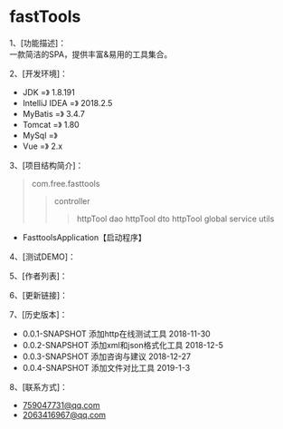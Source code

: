 # fastTools
1、[功能描述]：  
              一款简洁的SPA，提供丰富&amp;易用的工具集合。
              
2、[开发环境]：  
* JDK             =》 1.8.191  
* IntelliJ IDEA   =》 2018.2.5  
* MyBatis         =》 3.4.7  
* Tomcat          =》 1.80  
* MySql           =》   
* Vue             =》 2.x  
                 
3、[项目结构简介]：
>com.free.fasttools
>>controller
>>>httpTool
>>dao
>>>httpTool
>>dto
>>>httpTool
>>global
>>service
>>utils
* FasttoolsApplication【启动程序】

4、[测试DEMO]：  

5、[作者列表]：  

6、[更新链接]：  

7、[历史版本]：
* 0.0.1-SNAPSHOT  添加http在线测试工具      2018-11-30
* 0.0.2-SNAPSHOT  添加xml和json格式化工具   2018-12-5
* 0.0.3-SNAPSHOT  添加咨询与建议            2018-12-27
* 0.0.4-SNAPSHOT  添加文件对比工具          2019-1-3

8、[联系方式]：  
* 759047731@qq.com  
* 2063416967@qq.com  
            
   
         
             



